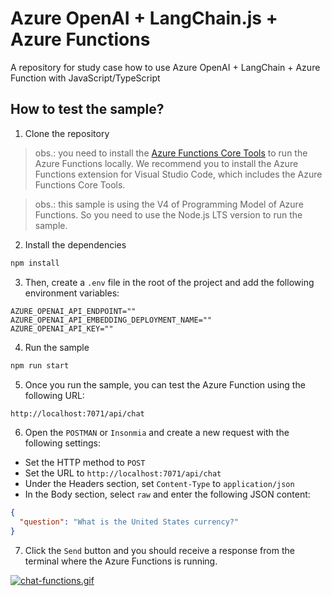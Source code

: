 # Azure OpenAI + LangChain.js + Azure Functions

A repository for study case how to use Azure OpenAI + LangChain + Azure Function with JavaScript/TypeScript

## How to test the sample?

1. Clone the repository

> obs.: you need to install the [Azure Functions Core Tools](https://docs.microsoft.com/en-us/azure/azure-functions/functions-run-local?tabs=windows%2Ccsharp%2Cbash) to run the Azure Functions locally. We recommend you to install the Azure Functions extension for Visual Studio Code, which includes the Azure Functions Core Tools.

> obs.: this sample is using the V4 of Programming Model of Azure Functions. So you need to use the Node.js LTS version to run the sample.

2. Install the dependencies

```bash
npm install
```

3. Then, create a `.env` file in the root of the project and add the following environment variables:

```env
AZURE_OPENAI_API_ENDPOINT=""
AZURE_OPENAI_API_EMBEDDING_DEPLOYMENT_NAME=""
AZURE_OPENAI_API_KEY=""
```

4. Run the sample

```bash
npm run start
```

5. Once you run the sample, you can test the Azure Function using the following URL:

```bash
http://localhost:7071/api/chat
```

6. Open the `POSTMAN` or `Insonmia` and create a new request with the following settings:

* Set the HTTP method to `POST`
* Set the URL to `http://localhost:7071/api/chat`
* Under the Headers section, set `Content-Type` to `application/json`
* In the Body section, select `raw` and enter the following JSON content:

```json
{
  "question": "What is the United States currency?"
}
```

7. Click the `Send` button and you should receive a response from the terminal where the Azure Functions is running.

[![chat-functions.gif](https://i.postimg.cc/xdVK8bFt/chat-functions.gif)](https://postimg.cc/CRJZ6d0q)





